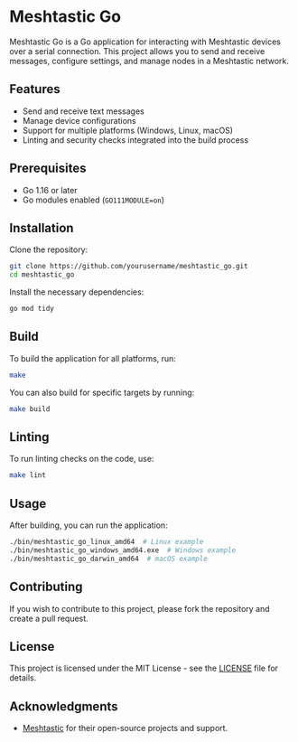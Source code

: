 # Meshtastic Go

Meshtastic Go is a Go application for interacting with Meshtastic devices over a serial connection. This project allows you to send and receive messages, configure settings, and manage nodes in a Meshtastic network.

## Features

- Send and receive text messages
- Manage device configurations
- Support for multiple platforms (Windows, Linux, macOS)
- Linting and security checks integrated into the build process

## Prerequisites

- Go 1.16 or later
- Go modules enabled (`GO111MODULE=on`)

## Installation

Clone the repository:

```bash
git clone https://github.com/yourusername/meshtastic_go.git
cd meshtastic_go
```

Install the necessary dependencies:

```bash
go mod tidy
```

## Build

To build the application for all platforms, run:

```bash
make
```

You can also build for specific targets by running:

```bash
make build
```

## Linting

To run linting checks on the code, use:

```bash
make lint
```

## Usage

After building, you can run the application:

```bash
./bin/meshtastic_go_linux_amd64  # Linux example
./bin/meshtastic_go_windows_amd64.exe  # Windows example
./bin/meshtastic_go_darwin_amd64  # macOS example
```

## Contributing

If you wish to contribute to this project, please fork the repository and create a pull request.

## License

This project is licensed under the MIT License - see the [LICENSE](LICENSE) file for details.

## Acknowledgments

- [Meshtastic](https://meshtastic.org/) for their open-source projects and support.